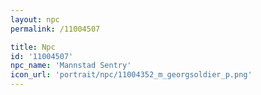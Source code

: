 ```yaml
---
layout: npc
permalink: /11004507

title: Npc
id: '11004507'
npc_name: 'Mannstad Sentry'
icon_url: 'portrait/npc/11004352_m_georgsoldier_p.png'
---
```

